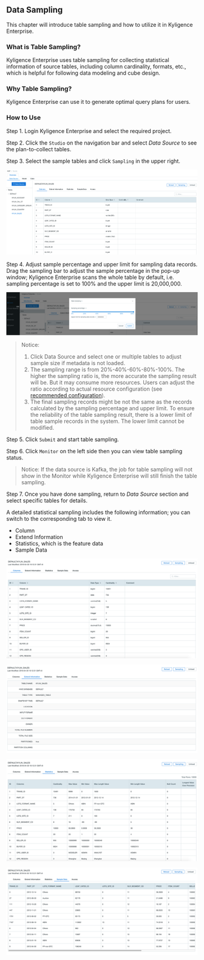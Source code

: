 ## Data Sampling

This chapter will introduce table sampling and how to utilize it in Kyligence Enterprise.



### What is Table Sampling?

Kyligence Enterprise uses table sampling for collecting statistical information of source tables, including column cardinality, formats, etc., which is helpful for following data modeling and cube design.



### Why Table Sampling?

Kyligence Enterprise can use it to generate optimal query plans for users.



### How to Use

Step 1. Login Kyligence Enterprise and select the required project.

Step 2. Click the `Studio` on the navigation bar and select *Data Source*  to see the plan-to-collect tables.

Step 3. Select the sample tables and click `Sampling` in the upper right.

![Click Sampling button](images/table_sampling.png)



Step 4. Adjust sample percentage and upper limit for sampling data records. Drag the sampling bar to adjust the sample percentage in the pop-up window; Kyligence Enterprise scans the whole table by default, i.e. sampling percentage is set to 100% and the upper limit is 20,000,000.

![Adjust the sample size](images/table_sampling_percentage.png)

> Notice: 
>
> 1. Click Data Source and select one or multiple tables to adjust sample size if metadata is not loaded.
> 2. The sampling range is from 20%-40%-60%-80%-100%. The higher the sampling ratio is, the more accurate the sampling result will be. But it may consume more resources. Users can adjust the ratio according to actual resource configuration (see [recommended configuration](../config/recommend_settings.en.md )).
> 3. The final sampling records might be not the same as the records calculated by the sampling percentage and upper limit. To ensure the reliability of the table sampling result, there is a lower limit of table sample records in the system. The lower limit cannot be modified.

Step 5. Click `Submit` and start table sampling.

Step 6. Click `Monitor` on the left side then you can view table sampling status.

> Notice: If the data source is Kafka, the job for table sampling will not show in the Monitor while Kyligence Enterprise will still finish the table sampling.

Step 7. Once you have done sampling, return to *Data Source* section and select specific tables for details.

A detailed statistical sampling includes the following information; you can switch to the corresponding tab to view it.

- Column
- Extend Information
- Statistics, which is the feature data
- Sample Data

![Column](images/table_sampling_column.png)

![Extend Information](images/table_sampling_extend.png)

![Feature Data](images/table_sampling_sample.png)

![Sample Data](images/table_sampling_statistics.png)



